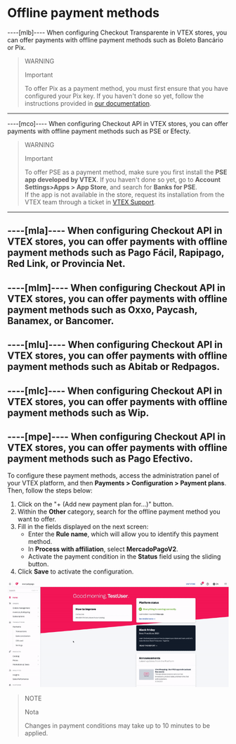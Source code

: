 # Offline payment methods 

----[mlb]---- 
When configuring Checkout Transparente in VTEX stores, you can offer payments with offline payment methods such as Boleto Bancário or Pix. 

> WARNING 
> 
> Important 
> 
> To offer Pix as a payment method, you must first ensure that you have configured your Pix key. If you haven't done so yet, follow the instructions provided in [our documentation](https://www.mercadopago.com.br/ajuda/17843). 
------------ 

----[mco]---- 
When configuring Checkout API in VTEX stores, you can offer payments with offline payment methods such as PSE or Efecty. 

> WARNING 
> 
> Important 
> 
> To offer PSE as a payment method, make sure you first install the **PSE app developed by VTEX**. If you haven't done so yet, go to **Account Settings>Apps > App Store**, and search for **Banks for PSE**. 
> <br> 
> If the app is not available in the store, request its installation from the VTEX team through a ticket in [VTEX Support](https://help.vtex.com/en/support). 
------------ 

----[mla]---- 
When configuring Checkout API in VTEX stores, you can offer payments with offline payment methods such as Pago Fácil, Rapipago, Red Link, or Provincia Net. 
------------ 

----[mlm]---- 
When configuring Checkout API in VTEX stores, you can offer payments with offline payment methods such as Oxxo, Paycash, Banamex, or Bancomer. 
------------ 

----[mlu]---- 
When configuring Checkout API in VTEX stores, you can offer payments with offline payment methods such as Abitab or Redpagos. 
------------ 

----[mlc]----
 When configuring Checkout API in VTEX stores, you can offer payments with offline payment methods such as Wip. 
------------ 

----[mpe]---- 
When configuring Checkout API in VTEX stores, you can offer payments with offline payment methods such as Pago Efectivo. 
------------ 

To configure these payment methods, access the administration panel of your VTEX platform, and then **Payments > Configuration > Payment plans**. Then, follow the steps below: 

1. Click on the "+ (Add new payment plan for...)" button. 
2. Within the **Other** category, search for the offline payment method you want to offer.
3. Fill in the fields displayed on the next screen: 
    * Enter the **Rule name**, which will allow you to identify this payment method. 
    * In **Process with affiliation**, select **MercadoPagoV2**. 
    * Activate the payment condition in the **Status** field using the sliding button. 
4. Click **Save** to activate the configuration.

![Configure payment conditions](/images/vtex/paymentconditions-imagenv2-en.gif)

> NOTE 
> 
> Nota 
> 
> Changes in payment conditions may take up to 10 minutes to be applied.

